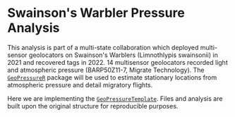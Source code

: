 # Swainson's Warbler Pressure Analysis

This analysis is part of a multi-state collaboration which deployed multi-sensor geolocators on Swainson's Warblers (Limnothlypis swainsonii) in 2021 and recovered tags in 2022. 14 multisensor geolocators recorded light and atmospheric pressure (BARP50Z11-7, Migrate Technology). The [`GeoPressureR`](https://raphaelnussbaumer.com/GeoPressureR/) package will be used to estimate stationary locations from atmospheric pressure and detail migratory flights.

Here we are implementing the [`GeoPressureTemplate`](https://github.com/Rafnuss/GeoPressureTemplate). Files and analysis are built upon the original structure for reproducible purposes.


